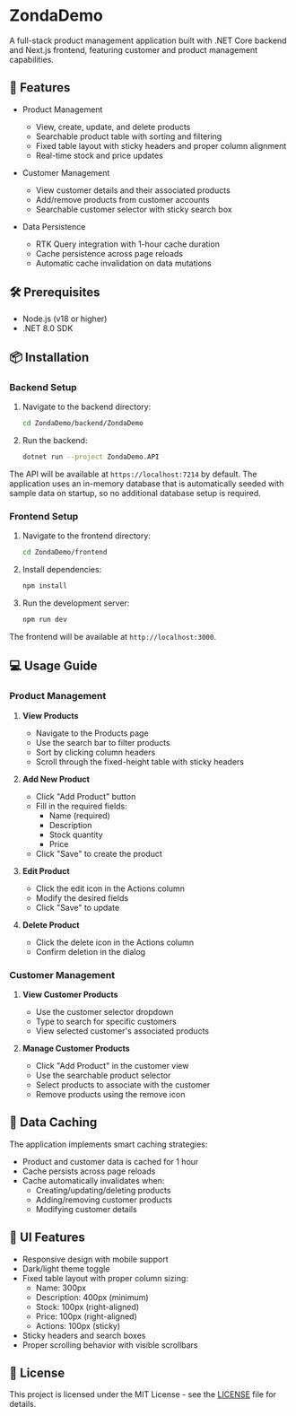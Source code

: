 # ZondaDemo

A full-stack product management application built with .NET Core backend and Next.js frontend, featuring customer and product management capabilities.

## 🚀 Features

- Product Management
  - View, create, update, and delete products
  - Searchable product table with sorting and filtering
  - Fixed table layout with sticky headers and proper column alignment
  - Real-time stock and price updates
  
- Customer Management
  - View customer details and their associated products
  - Add/remove products from customer accounts
  - Searchable customer selector with sticky search box
  
- Data Persistence
  - RTK Query integration with 1-hour cache duration
  - Cache persistence across page reloads
  - Automatic cache invalidation on data mutations

## 🛠️ Prerequisites

- Node.js (v18 or higher)
- .NET 8.0 SDK

## 📦 Installation

### Backend Setup

1. Navigate to the backend directory:
   ```bash
   cd ZondaDemo/backend/ZondaDemo
   ```

2. Run the backend:
   ```bash
   dotnet run --project ZondaDemo.API
   ```

The API will be available at `https://localhost:7214` by default. The application uses an in-memory database that is automatically seeded with sample data on startup, so no additional database setup is required.

### Frontend Setup

1. Navigate to the frontend directory:
   ```bash
   cd ZondaDemo/frontend
   ```

2. Install dependencies:
   ```bash
   npm install
   ```

3. Run the development server:
   ```bash
   npm run dev
   ```

The frontend will be available at `http://localhost:3000`.

## 💻 Usage Guide

### Product Management

1. **View Products**
   - Navigate to the Products page
   - Use the search bar to filter products
   - Sort by clicking column headers
   - Scroll through the fixed-height table with sticky headers

2. **Add New Product**
   - Click "Add Product" button
   - Fill in the required fields:
     - Name (required)
     - Description
     - Stock quantity
     - Price
   - Click "Save" to create the product

3. **Edit Product**
   - Click the edit icon in the Actions column
   - Modify the desired fields
   - Click "Save" to update

4. **Delete Product**
   - Click the delete icon in the Actions column
   - Confirm deletion in the dialog

### Customer Management

1. **View Customer Products**
   - Use the customer selector dropdown
   - Type to search for specific customers
   - View selected customer's associated products

2. **Manage Customer Products**
   - Click "Add Product" in the customer view
   - Use the searchable product selector
   - Select products to associate with the customer
   - Remove products using the remove icon

## 🔄 Data Caching

The application implements smart caching strategies:

- Product and customer data is cached for 1 hour
- Cache persists across page reloads
- Cache automatically invalidates when:
  - Creating/updating/deleting products
  - Adding/removing customer products
  - Modifying customer details

## 🎨 UI Features

- Responsive design with mobile support
- Dark/light theme toggle
- Fixed table layout with proper column sizing:
  - Name: 300px
  - Description: 400px (minimum)
  - Stock: 100px (right-aligned)
  - Price: 100px (right-aligned)
  - Actions: 100px (sticky)
- Sticky headers and search boxes
- Proper scrolling behavior with visible scrollbars

## 📄 License

This project is licensed under the MIT License - see the [LICENSE](LICENSE) file for details.
